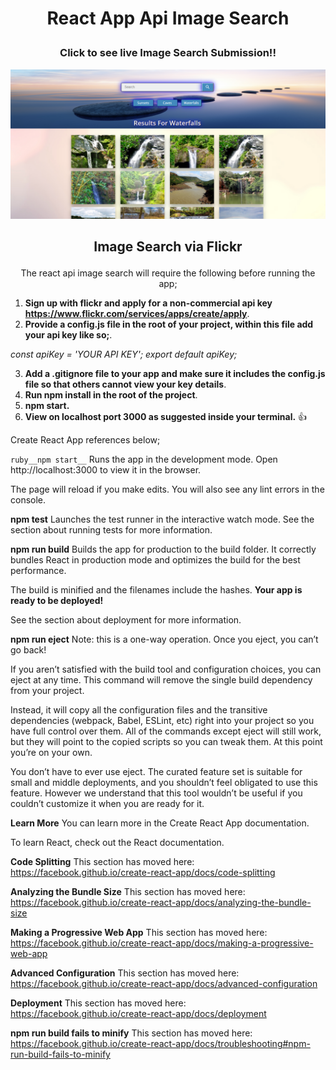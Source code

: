 
<h1><b><p align="center">React App Api Image Search</p></b></h1>


<h3><b><p align="center">Click to see live Image Search Submission!!</p></b></h3>
<a href="https://reactapiimagesearch.netlify.com/" target="_blank"><img src="https://github.com/sargef/react-app-api-image-search/blob/master/src/images/reactimage.png"></a>

<h2><b><p align="center">Image Search via Flickr</p></b></h2>

<p align="center">The react api image search will require the following before running the app;</p>

1. __Sign up with flickr and apply for a non-commercial api key https://www.flickr.com/services/apps/create/apply__.
2. __Provide a config.js file in the root of your project, within this file add your api key like so;__.

*const apiKey = 'YOUR API KEY';*
*export default apiKey;*

3. __Add a .gitignore file to your app and make sure it includes the config.js file so that others cannot view your key details__.
4. __Run npm install in the root of the project__.
5. __npm start.__
6. __View on localhost port 3000 as suggested inside your terminal.__ :+1:

Create React App references below;

```ruby__npm start__```
Runs the app in the development mode.
Open http://localhost:3000 to view it in the browser.

The page will reload if you make edits.
You will also see any lint errors in the console.

__npm test__
Launches the test runner in the interactive watch mode.
See the section about running tests for more information.

__npm run build__
Builds the app for production to the build folder.
It correctly bundles React in production mode and optimizes the build for the best performance.

The build is minified and the filenames include the hashes.
__Your app is ready to be deployed!__

See the section about deployment for more information.

__npm run eject__
Note: this is a one-way operation. Once you eject, you can’t go back!

If you aren’t satisfied with the build tool and configuration choices, you can eject at any time. This command will remove the single build dependency from your project.

Instead, it will copy all the configuration files and the transitive dependencies (webpack, Babel, ESLint, etc) right into your project so you have full control over them. All of the commands except eject will still work, but they will point to the copied scripts so you can tweak them. At this point you’re on your own.

You don’t have to ever use eject. The curated feature set is suitable for small and middle deployments, and you shouldn’t feel obligated to use this feature. However we understand that this tool wouldn’t be useful if you couldn’t customize it when you are ready for it.

__Learn More__
You can learn more in the Create React App documentation.

To learn React, check out the React documentation.

__Code Splitting__
This section has moved here: https://facebook.github.io/create-react-app/docs/code-splitting

__Analyzing the Bundle Size__
This section has moved here: https://facebook.github.io/create-react-app/docs/analyzing-the-bundle-size

__Making a Progressive Web App__
This section has moved here: https://facebook.github.io/create-react-app/docs/making-a-progressive-web-app

__Advanced Configuration__
This section has moved here: https://facebook.github.io/create-react-app/docs/advanced-configuration

__Deployment__
This section has moved here: https://facebook.github.io/create-react-app/docs/deployment

__npm run build fails to minify__
This section has moved here: https://facebook.github.io/create-react-app/docs/troubleshooting#npm-run-build-fails-to-minify

